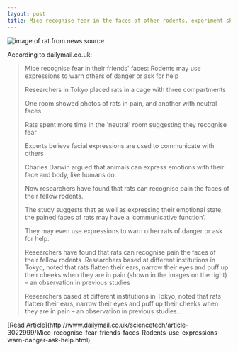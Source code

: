 ```yaml
---
layout: post
title: Mice recognise fear in the faces of other rodents, experiment shows
---
```


![image of rat from news source](http://i.dailymail.co.uk/i/pix/2015/04/02/12/2739B8FF00000578-0-image-a-57_1427974086783.jpg)

According to dailymail.co.uk: 
<blockquote>Mice recognise fear in their friends' faces: Rodents may use expressions to warn others of danger or ask for help

Researchers in Tokyo placed rats in a cage with three compartments

One room showed photos of rats in pain, and another with neutral faces

Rats spent more time in the 'neutral' room suggesting they recognise fear

Experts believe facial expressions are used to communicate with others

Charles Darwin argued that animals can express emotions with their face and body, like humans do.

Now researchers have found that rats can recognise pain the faces of their fellow rodents.

The study suggests that as well as expressing their emotional state, the pained faces of rats may have a ‘communicative function’.

They may even use expressions to warn other rats of danger or ask for help.

Researchers have found that rats can recognise pain the faces of their fellow rodents .Researchers based at different institutions in Tokyo, noted that rats flatten their ears, narrow their eyes and puff up their cheeks when they are in pain (shown in the images on the right) – an observation in previous studies

Researchers based at different institutions in Tokyo, noted that rats flatten their ears, narrow their eyes and puff up their cheeks when they are in pain – an observation in previous studies...
</blockquote>
[Read Article](http://www.dailymail.co.uk/sciencetech/article-3022999/Mice-recognise-fear-friends-faces-Rodents-use-expressions-warn-danger-ask-help.html)
